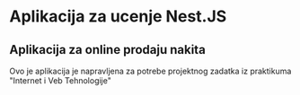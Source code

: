 # Aplikacija za ucenje Nest.JS

## Aplikacija za online prodaju nakita
Ovo je aplikacija je napravljena za potrebe projektnog zadatka iz praktikuma "Internet i Veb Tehnologije"